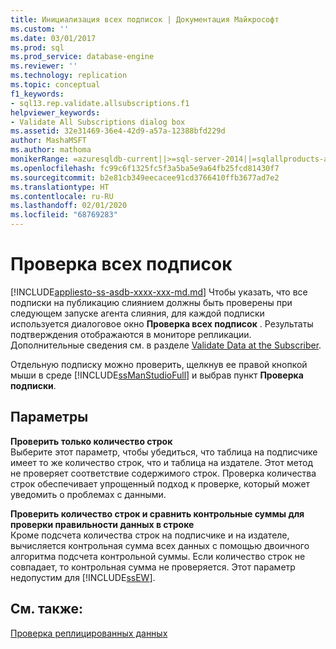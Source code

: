 ```yaml
---
title: Инициализация всех подписок | Документация Майкрософт
ms.custom: ''
ms.date: 03/01/2017
ms.prod: sql
ms.prod_service: database-engine
ms.reviewer: ''
ms.technology: replication
ms.topic: conceptual
f1_keywords:
- sql13.rep.validate.allsubscriptions.f1
helpviewer_keywords:
- Validate All Subscriptions dialog box
ms.assetid: 32e31469-36e4-42d9-a57a-12388bfd229d
author: MashaMSFT
ms.author: mathoma
monikerRange: =azuresqldb-current||>=sql-server-2014||=sqlallproducts-allversions
ms.openlocfilehash: fc99c6f1325fc5f3a5ba5e9a64fb25fcd81430f7
ms.sourcegitcommit: b2e81cb349eecacee91cd3766410ffb3677ad7e2
ms.translationtype: HT
ms.contentlocale: ru-RU
ms.lasthandoff: 02/01/2020
ms.locfileid: "68769283"
---
```

# <a name="validate-all-subscriptions"></a>Проверка всех подписок
[!INCLUDE[appliesto-ss-asdb-xxxx-xxx-md.md](../../includes/appliesto-ss-asdb-xxxx-xxx-md.md)]
  Чтобы указать, что все подписки на публикацию слиянием должны быть проверены при следующем запуске агента слияния, для каждой подписки используется диалоговое окно **Проверка всех подписок** . Результаты подтверждения отображаются в мониторе репликации. Дополнительные сведения см. в разделе [Validate Data at the Subscriber](../../relational-databases/replication/validate-data-at-the-subscriber.md).  
  
 Отдельную подписку можно проверить, щелкнув ее правой кнопкой мыши в среде [!INCLUDE[ssManStudioFull](../../includes/ssmanstudiofull-md.md)] и выбрав пункт **Проверка подписки**.  
  
## <a name="options"></a>Параметры  
 **Проверить только количество строк**  
 Выберите этот параметр, чтобы убедиться, что таблица на подписчике имеет то же количество строк, что и таблица на издателе. Этот метод не проверяет соответствие содержимого строк. Проверка количества строк обеспечивает упрощенный подход к проверке, который может уведомить о проблемах с данными.  
  
 **Проверить количество строк и сравнить контрольные суммы для проверки правильности данных в строке**  
 Кроме подсчета количества строк на подписчике и на издателе, вычисляется контрольная сумма всех данных с помощью двоичного алгоритма подсчета контрольной суммы. Если количество строк не совпадает, то контрольная сумма не проверяется. Этот параметр недопустим для [!INCLUDE[ssEW](../../includes/ssew-md.md)].  
  
## <a name="see-also"></a>См. также:  
 [Проверка реплицированных данных](../../relational-databases/replication/validate-data-at-the-subscriber.md)  
  
  
